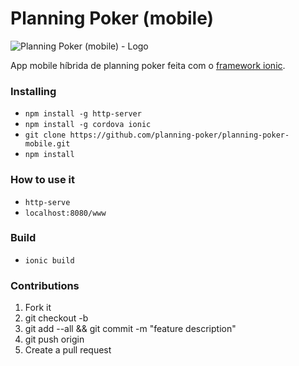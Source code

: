 # Planning Poker (mobile)

![Planning Poker (mobile) - Logo][logo]

App mobile híbrida de planning poker feita com o [framework ionic](http://ionicframework.com/).

### Installing

* `npm install -g http-server`
* `npm install -g cordova ionic`
* `git clone https://github.com/planning-poker/planning-poker-mobile.git`
* `npm install`

### How to use it

* `http-serve`
* `localhost:8080/www`

### Build

* `ionic build`

### Contributions

1. Fork it
2. git checkout -b <branch-name>
3. git add --all && git commit -m "feature description"
4. git push origin <branch-name>
5. Create a pull request

[logo]: https://raw.githubusercontent.com/planning-poker/planning-poker-mobile/master/logo.png "Planning Poker (mobile) - Logo"
